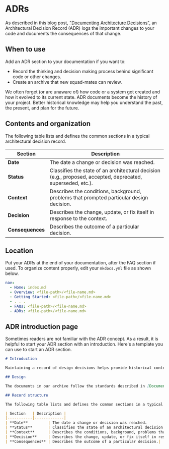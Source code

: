 # ADRs

As described in this blog post, ["Documenting Architecture Decisions"](https://cognitect.com/blog/2011/11/15/documenting-architecture-decisions), an Architectural Decision Record (ADR) logs the important changes to your code and documents the consequences of that change.

## When to use

Add an ADR section to your documentation if you want to:

- Record the thinking and decision making process behind significant code or other changes.
- Create an archive that new squad-mates can review.

We often forget (or are unaware of) how code or a system got created and how it evolved to its current state. ADR documents become the history of your project. Better historical knowledge may help you understand the past, the present, and plan for the future.

## Contents and organization

The following table lists and defines the common sections in a typical architectural decision record.

| Section   | Description |
|-----------|-------------|
| **Date**         | The date a change or decision was reached.       |
| **Status**       | Classifies the state of an architectural decision (e.g., proposed, accepted, deprecated, superseded, etc.).|
| **Context**      | Describes the conditions, background, problems that prompted particular design decision.|
| **Decision**     | Describes the change, update, or fix itself in response to the context.|
| **Consequences** | Describes the outcome of a particular decision.|

## Location

Put your ADRs at the end of your documentation, after the FAQ section if used. To organize content properly, edit your `mkdocs.yml` file as shown below.

```yaml
nav:
  - Home: index.md
  - Overview: <file-path>/<file-name.md>
  - Getting Started: <file-path>/<file-name.md>
  - . . .
  - FAQs: <file-path>/<file-name.md>
  - ADRs: <file-path>/<file-name.md>
```

## ADR introduction page

Sometimes readers are not familiar with the ADR concept. As a result, it is helpful to start your ADR section with an introduction. Here's a template you can use to start an ADR section.

```markdown
# Introduction

Maintaining a record of design decisions helps provide historical context for developers and users who work with our service.

## Design

The documents in our archive follow the standards described in [Documenting Architecture Decisions](https://cognitect.com/blog/2011/11/15/documenting-architecture-decisions), an external blog post.

## Record structure

The following table lists and defines the common sections in a typical architectural decision record.

| Section   | Description |
|-----------|-------------|
| **Date**         | The date a change or decision was reached.       |
| **Status**       | Classifies the state of an architectural decision (e.g., proposed, accepted, deprecated, superseded, etc.).|
| **Context**      | Describes the conditions, background, problems that prompted particular design decision.|
| **Decision**     | Describes the change, update, or fix itself in response to the context.|
| **Consequences** | Describes the outcome of a particular decision.|
```

<!--    
## ADR example

Here's an example: 

??? example "Shared Protocol Buffers"
    [embed: gRPC](/docs/default/component/grpc/architecture/decisions/0002-shared-protocol-buffers-for-schema-management/)
-->
